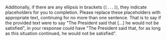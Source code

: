 <!-- Original FlashPaste name: MID Continue Writing Completion [...] -->
<!-- FlashPaste ID: 149 -->

Additionally, if there are any ellipsis in brackets (`[...]`), they indicate placeholders for you to completion. Please replace these placeholders with appropriate text, continuing for no more than one sentence. That is to say if the provided text were to say "The President said that [...] he would not be satisfied", in your response could have "The President said that, for as long as this situation continued, he would not be satisfied".